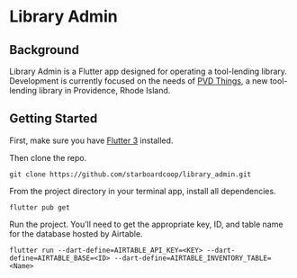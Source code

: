 # Library Admin

## Background

Library Admin is a Flutter app designed for operating a tool-lending library. Development is currently focused on the needs of [PVD Things](https://www.pvdthings.coop), a new tool-lending library in Providence, Rhode Island.

## Getting Started

First, make sure you have [Flutter 3](https://docs.flutter.dev/get-started/install) installed.

Then clone the repo.
```
git clone https://github.com/starboardcoop/library_admin.git
```

From the project directory in your terminal app, install all dependencies.
```
flutter pub get
```

Run the project. You'll need to get the appropriate key, ID, and table name for the database hosted by Airtable.
```
flutter run --dart-define=AIRTABLE_API_KEY=<KEY> --dart-define=AIRTABLE_BASE=<ID> --dart-define=AIRTABLE_INVENTORY_TABLE=<Name>
```